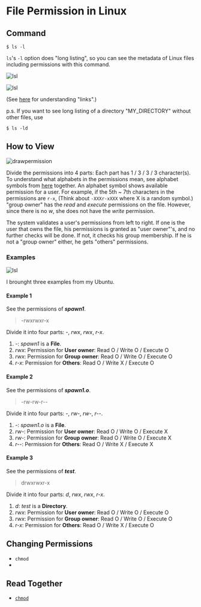 # File Permission in Linux
## Command
    $ ls -l

`ls`'s `-l` option does "long listing", so you can see the metadata of Linux files including permissions with this command.

![lsl](https://github.com/reruo321/OS-Self-Study/assets/48712088/2f6ff73d-61a5-4d54-af5c-d3094ea7a209)

![lsl](https://github.com/reruo321/OS-Self-Study/assets/48712088/4bd5a41f-65e4-4669-bde7-583505793a52)

(See [here](https://github.com/reruo321/OS-Self-Study/tree/main/_Appendix/File%20System/Link/Linux) for understanding "links".)

p.s. If you want to see long listing of a directory "MY_DIRECTORY" without other files, use

    $ ls -ld

## How to View
![drawpermission](https://github.com/reruo321/OS-Self-Study/assets/48712088/8863ddef-5a3d-4b26-9262-e47e9432508b)

Divide the permissions into 4 parts: Each part has 1 / 3 / 3 / 3 character(s). To understand what alphabets in the permissions mean, see alphabet symbols from [here](https://github.com/reruo321/OS-Self-Study/tree/main/_Appendix/Linux/Commands/C/chmod#2-symbolic-mode) together. An alphabet symbol shows available permission for a user. For example, if the 5th ~ 7th characters in the permissions are `r-x`, (Think about `-XXXr-xXXX` where X is a random symbol.) "group owner" has the *read* and *execute* permissions on the file. However, since there is no *w*, she does not have the *write* permission.

The system validates a user's permissions from left to right. If one is the user that owns the file, his permissions is granted as "user owner"'s, and no further checks will be done. If not, it checks his group membership. If he is not a "group owner" either, he gets "others" permissions.

### Examples
![lsl](https://github.com/reruo321/OS-Self-Study/assets/48712088/2f6ff73d-61a5-4d54-af5c-d3094ea7a209)

I brounght three examples from my Ubuntu.

#### Example 1
See the permissions of ***spawn1***.

> -rwxrwxr-x

Divide it into four parts: *-*, *rwx*, *rwx*, *r-x*.
1. *-*: *spawn1* is a **File**.
2. *rwx*: Permission for **User owner**: Read O / Write O / Execute O
3. *rwx*: Permission for **Group owner**: Read O / Write O / Execute O
4. *r-x*: Permission for **Others**: Read O / Write X / Execute O

#### Example 2
See the permissions of ***spawn1.o***.

> -rw-rw-r--

Divide it into four parts: *-*, *rw-*, *rw-*, *r--*.
1. *-*: *spawn1.o* is a **File**.
2. *rw-*: Permission for **User owner**: Read O / Write O / Execute X
3. *rw-*: Permission for **Group owner**: Read O / Write O / Execute X
4. *r--*: Permission for **Others**: Read O / Write X / Execute X

#### Example 3
See the permissions of ***test***.

> drwxrwxr-x

Divide it into four parts: *d*, *rwx*, *rwx*, *r-x*.
1. *d*: *test* is a **Directory**.
2. *rwx*: Permission for **User owner**: Read O / Write O / Execute O
3. *rwx*: Permission for **Group owner**: Read O / Write O / Execute O
4. *r-x*: Permission for **Others**: Read O / Write X / Execute O

## Changing Permissions
* `chmod`
* 

## Read Together
* [`chmod`](https://github.com/reruo321/OS-Self-Study/tree/main/_Appendix/Linux/Commands/C/chmod)
